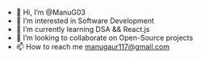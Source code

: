- 👋 Hi, I’m @ManuG03
- 👀 I’m interested in Software Development 
- 🌱 I’m currently learning DSA && React.js
- 💞️ I’m looking to collaborate on Open-Source projects
- 📫 How to reach me manugaur117@gmail.com

<!---
ManuG03/ManuG03 is a ✨ special ✨ repository because its `README.md` (this file) appears on your GitHub profile.
You can click the Preview link to take a look at your changes.
--->
